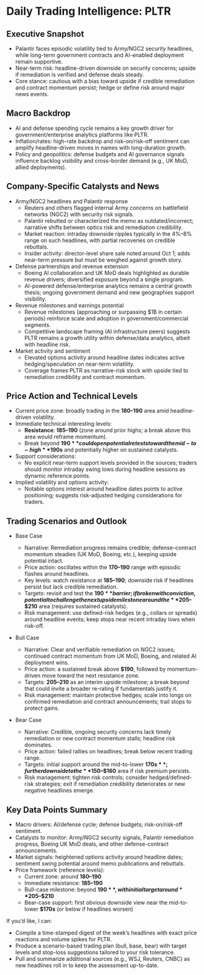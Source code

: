 # Daily Trading Intelligence: PLTR

## Executive Snapshot
- Palantir faces episodic volatility tied to Army/NGC2 security headlines, while long-term government contracts and AI-enabled deployment remain supportive. 
- Near-term risk: headline-driven downside on security concerns; upside if remediation is verified and defense deals steady. 
- Core stance: cautious with a bias toward upside if credible remediation and contract momentum persist; hedge or define risk around major news events.

## Macro Backdrop
- AI and defense spending cycle remains a key growth driver for government/enterprise analytics platforms like PLTR. 
- Inflation/rates: high-rate backdrop and risk-on/risk-off sentiment can amplify headline-driven moves in names with long-duration growth. 
- Policy and geopolitics: defense budgets and AI governance signals influence backlog visibility and cross-border demand (e.g., UK MoD, allied deployments).

## Company-Specific Catalysts and News
- Army/NGC2 headlines and Palantir response
  - Reuters and others flagged internal Army concerns on battlefield networks (NGC2) with security risk signals.
  - Palantir rebutted or characterized the memo as outdated/incorrect; narrative shifts between optics risk and remediation credibility.
  - Market reaction: intraday downside ripples typically in the 4%–8% range on such headlines, with partial recoveries on credible rebuttals.
  - Insider activity: director-level share sale noted around Oct 1; adds near-term pressure but must be weighed against growth story.
- Defense partnerships and revenue extension
  - Boeing AI collaboration and UK MoD deals highlighted as durable revenue drivers; diversified exposure beyond a single program.
  - AI-powered defense/enterprise analytics remains a central growth thesis; ongoing government demand and new geographies support visibility.
- Revenue milestones and earnings potential
  - Revenue milestones (approaching or surpassing $1B in certain periods) reinforce scale and adoption in government/commercial segments.
  - Competitive landscape framing (AI infrastructure peers) suggests PLTR remains a growth utility within defense/data analytics, albeit with headline risk.
- Market activity and sentiment
  - Elevated options activity around headline dates indicates active hedging/speculation on near-term volatility.
  - Coverage frames PLTR as narrative-risk stock with upside tied to remediation credibility and contract momentum.

## Price Action and Technical Levels
- Current price zone: broadly trading in the **$180–$190** area amid headline-driven volatility.
- Immediate technical interesting levels:
  - **Resistance**: **$185–$190** (zone around prior highs; a break above this area would reframe momentum).
  - Break beyond **$190** could open potential retests toward the mid-to-high **$190s** and potentially higher on sustained catalysts.
- Support considerations:
  - No explicit near-term support levels provided in the sources; traders should monitor intraday swing lows during headline sessions as dynamic reference points.
- Implied volatility and options activity:
  - Notable options interest around headline dates points to active positioning; suggests risk-adjusted hedging considerations for traders.

## Trading Scenarios and Outlook

- Base Case
  - Narrative: Remediation progress remains credible; defense-contract momentum steadies (UK MoD, Boeing, etc.), keeping upside potential intact.
  - Price action: oscillates within the **$170–$190** range with episodic flashes around headlines.
  - Key levels: watch resistance at **$185–$190**; downside risk if headlines persist but lack credible remediation.
  - Targets: revisit and test the **$190** barrier; if broken with conviction, potential to challenge the next upside milestone around the **$205–$210** area (requires sustained catalysts).
  - Risk management: use defined-risk hedges (e.g., collars or spreads) around headline events; keep stops near recent intraday lows when risk-off.

- Bull Case
  - Narrative: Clear and verifiable remediation on NGC2 issues; continued contract momentum from UK MoD, Boeing, and related AI deployment wins.
  - Price action: a sustained break above **$190**, followed by momentum-driven move toward the next resistance zone.
  - Targets: **$205–$210** as an interim upside milestone; a break beyond that could invite a broader re-rating if fundamentals justify it.
  - Risk management: maintain protective hedges; scale into longs on confirmed remediation and contract announcements; trail stops to protect gains.

- Bear Case
  - Narrative: Credible, ongoing security concerns lack timely remediation or new contract momentum stalls; headline risk dominates.
  - Price action: failed rallies on headlines; break below recent trading range.
  - Targets: initial support around the mid-to-lower **$170s**; further downside to the **$150–$160** area if risk premium persists.
  - Risk management: tighten risk controls; consider hedged/defined-risk strategies; exit if remediation credibility deteriorates or new negative headlines emerge.

## Key Data Points Summary
- Macro drivers: AI/defense cycle; defense budgets; risk-on/risk-off sentiment.
- Catalysts to monitor: Army/NGC2 security signals, Palantir remediation progress, Boeing UK MoD deals, and other defense-contract announcements.
- Market signals: heightened options activity around headline dates; sentiment swing potential around memo publications and rebuttals.
- Price framework (reference levels):
  - Current zone: around **$180–$190**
  - Immediate resistance: **$185–$190**
  - Bull-case milestone: beyond **$190**, with initial target around **$205–$210**
  - Bear-case support: first obvious downside view near the mid-to-lower **$170s** (or below if headlines worsen)

If you’d like, I can:
- Compile a time-stamped digest of the week’s headlines with exact price reactions and volume spikes for PLTR.
- Produce a scenario-based trading plan (bull, base, bear) with target levels and stop-loss suggestions tailored to your risk tolerance.
- Pull and summarize additional sources (e.g., WSJ, Reuters, CNBC) as new headlines roll in to keep the assessment up-to-date.
